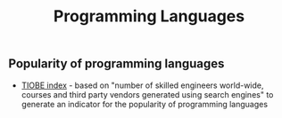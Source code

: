 ﻿---
title: Programming Languages
---
## Popularity of programming languages

- [TIOBE index](https://www.tiobe.com/tiobe-index/) - based on "number of skilled engineers world-wide, courses and third party vendors generated using search engines" to generate an indicator for the popularity of programming languages